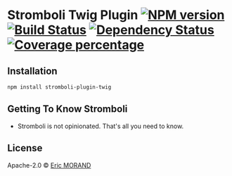 # Stromboli Twig Plugin [![NPM version][npm-image]][npm-url] [![Build Status][travis-image]][travis-url] [![Dependency Status][daviddm-image]][daviddm-url] [![Coverage percentage][coveralls-image]][coveralls-url]
> 

## Installation

```bash
npm install stromboli-plugin-twig
```

## Getting To Know Stromboli

 * Stromboli is not opinionated. That's all you need to know.

## License

Apache-2.0 © [Eric MORAND]()

[npm-image]: https://badge.fury.io/js/stromboli-plugin-twig.svg
[npm-url]: https://npmjs.org/package/stromboli-plugin-twig
[travis-image]: https://travis-ci.org/ericmorand/stromboli-plugin-twig.svg?branch=master
[travis-url]: https://travis-ci.org/ericmorand/stromboli-plugin-twig
[daviddm-image]: https://david-dm.org/ericmorand/stromboli-plugin-twig.svg?theme=shields.io
[daviddm-url]: https://david-dm.org/ericmorand@b/stromboli-plugin-twig
[coveralls-image]: https://coveralls.io/repos/ericmorand/stromboli-plugin-twig/badge.svg
[coveralls-url]: https://coveralls.io/r/ericmorand/stromboli-plugin-twig
